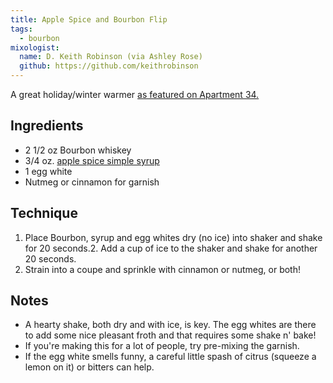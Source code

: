 ```yaml
---
title: Apple Spice and Bourbon Flip
tags:
  - bourbon
mixologist:
  name: D. Keith Robinson (via Ashley Rose)
  github: https://github.com/keithrobinson
---
```


A great holiday/winter warmer [as featured on Apartment 34.](http://apartment34.com/2013/11/tasty-tuesday-bourbon-anyone/)

Ingredients
-----------

* 2 1/2 oz Bourbon whiskey
* 3/4 oz. [apple spice simple syrup](http://www.the-mason-jar.com/extras/garnishes/apple-spice-simple-syrup.html)
* 1 egg white
* Nutmeg or cinnamon for garnish

Technique
-----------

1. Place Bourbon, syrup and egg whites dry (no ice) into shaker and shake for 20 seconds.2. Add a cup of ice to the shaker and shake for another 20 seconds.
3. Strain into a coupe and sprinkle with cinnamon or nutmeg, or both!

Notes
-----------

* A hearty shake, both dry and with ice, is key. The egg whites are there to add some nice pleasant froth and that requires some shake n' bake!
* If you're making this for a lot of people, try pre-mixing the garnish.
* If the egg white smells funny, a careful little spash of citrus (squeeze a lemon on it) or bitters can help.